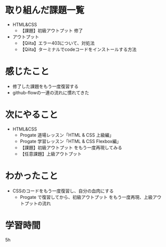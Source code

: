 # 取り組んだ課題一覧
- HTML&CSS
    - 【課題】初級アウトプット 修了
- アウトプット
    - 【Qiita】エラー403について、対処法
    - 【Qiita】ターミナルでcodeコードをインストールする方法

# 感じたこと
- 修了した課題をもう一度復習する
- github-flowの一連の流れに慣れてきた

# 次にやること
- HTML&CSS
    - Progate 道場レッスン「HTML & CSS 上級編」
    - Progate 学習レッスン「HTML & CSS Flexbox編」
    - 【課題】初級アウトプット をもう一度再現してみる
    - 【任意課題】上級アウトプット

# わかったこと
- CSSのコードをもう一度復習し、自分の血肉にする
    - Progate で復習してから、初級アウトプット をもう一度再現、上級アウトプットの流れ

# 学習時間
 5h